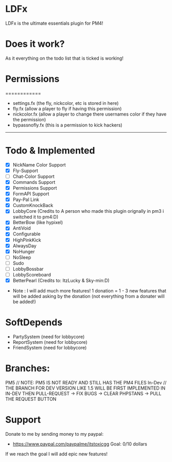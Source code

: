 # LDFx
LDFx is the ultimate essentials plugin for PM4!
# Does it work?
As it everything on the todo list that is ticked is working!
# Permissions
============
- settings.fx (the fly, nickcolor, etc is stored in here)
- fly.fx (allow a player to fly if having this permission)
- nickcolor.fx (allow a player to change there usernames color if they have the permission)
- bypassnofly.fx (this is a permission to kick hackers)
------------
# Todo & Implemented
- [X] NickName Color Support
- [X] Fly-Support
- [ ] Chat-Color Support
- [X] Commands Support
- [X] Permissions Support
- [X] FormAPI Support
- [X] Pay-Pal Link
- [X] CustomKnockBack
- [X] LobbyCore (Credits to A person who made this plugin orignally in pm3 i switched it to pm4:D)
- [X] BetterBow (like hypixel)
- [X] AntiVoid
- [X] Configurable
- [X] HighPinkKick 
- [X] AlwaysDay
- [X] NoHunger
- [ ] NoSleep
- [ ] Sudo
- [ ] LobbyBossbar
- [ ] LobbyScoreboard
- [X] BetterPearl (Credits to: ItzLucky & Sky-min:D)
- Note : I will add much more features! 1 donation = 1 - 3 new features that will be added asking by the donation (not everything from a donater will be added!)
# SoftDepends
- PartySystem (need for lobbycore)
- ReportSystem (need for lobbycore)
- FriendSystem (need for lobbycore)
# Branches:
PM5 // NOTE: PM5 IS NOT READY AND STILL HAS THE PM4 FILES
In-Dev // THE BRANCH FOR DEV VERSION LIKE 1.5 WILL BE FIRST IMPLEMENTED IN IN-DEV THEN PULL-REQUEST -> FIX BUGS -> CLEAR PHPSTANS -> PULL THE REQUEST BUTTON
# Support
Donate to me by sending money to my paypal:

- https://www.paypal.com/paypalme/itstoxicgg
Goal: 0/10 dollars

If we reach the goal I will add epic new features!
